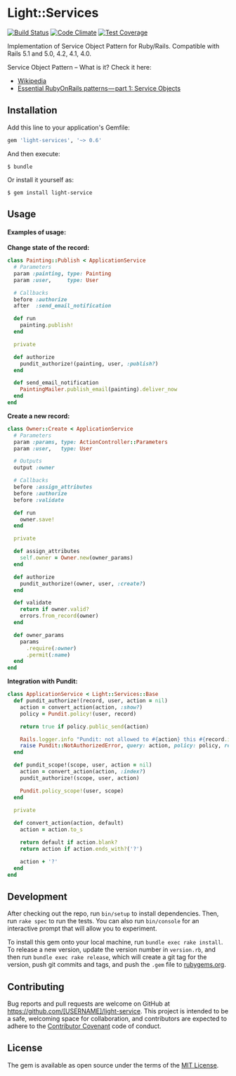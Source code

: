 # Light::Services

[![Build Status](https://travis-ci.org/light-ruby/light-services.svg?branch=master)](https://travis-ci.org/light-ruby/light-services)
[![Code Climate](https://codeclimate.com/github/light-ruby/light-services/badges/gpa.svg)](https://codeclimate.com/github/light-ruby/light-services)
[![Test Coverage](https://codeclimate.com/github/light-ruby/light-services/badges/coverage.svg)](https://codeclimate.com/github/light-ruby/light-services/coverage)

Implementation of Service Object Pattern for Ruby/Rails. Compatible with Rails 5.1 and 5.0, 4.2, 4.1, 4.0.

Service Object Pattern – What is it? Check it here:
- [Wikipedia](https://en.wikipedia.org/wiki/Service_layer_pattern)
- [Essential RubyOnRails patterns — part 1: Service Objects](https://medium.com/selleo/essential-rubyonrails-patterns-part-1-service-objects-1af9f9573ca1)

## Installation

Add this line to your application's Gemfile:

```ruby
gem 'light-services', '~> 0.6' 
```

And then execute:

    $ bundle

Or install it yourself as:

    $ gem install light-service

## Usage

#### Examples of usage:

**Change state of the record:**
```ruby
class Painting::Publish < ApplicationService
  # Parameters
  param :painting, type: Painting
  param :user,     type: User

  # Callbacks
  before :authorize
  after  :send_email_notification

  def run
    painting.publish!
  end

  private

  def authorize
    pundit_authorize!(painting, user, :publish?)
  end

  def send_email_notification
    PaintingMailer.publish_email(painting).deliver_now
  end
end
```

**Create a new record:**
```ruby
class Owner::Create < ApplicationService
  # Parameters
  param :params, type: ActionController::Parameters
  param :user,   type: User

  # Outputs
  output :owner

  # Callbacks
  before :assign_attributes
  before :authorize
  before :validate

  def run
    owner.save!
  end

  private

  def assign_attributes
    self.owner = Owner.new(owner_params)
  end

  def authorize
    pundit_authorize!(owner, user, :create?)
  end

  def validate
    return if owner.valid?
    errors.from_record(owner)
  end

  def owner_params
    params
      .require(:owner)
      .permit(:name)
  end
end
```

**Integration with Pundit:**
```ruby
class ApplicationService < Light::Services::Base
  def pundit_authorize!(record, user, action = nil)
    action = convert_action(action, :show?)
    policy = Pundit.policy!(user, record)

    return true if policy.public_send(action)

    Rails.logger.info "Pundit: not allowed to #{action} this #{record.inspect}"
    raise Pundit::NotAuthorizedError, query: action, policy: policy, record: record
  end

  def pundit_scope!(scope, user, action = nil)
    action = convert_action(action, :index?)
    pundit_authorize!(scope, user, action)

    Pundit.policy_scope!(user, scope)
  end
  
  private

  def convert_action(action, default)
    action = action.to_s

    return default if action.blank?
    return action if action.ends_with?('?')

    action + '?'
  end
end

```

## Development

After checking out the repo, run `bin/setup` to install dependencies. Then, run `rake spec` to run the tests. You can also run `bin/console` for an interactive prompt that will allow you to experiment.

To install this gem onto your local machine, run `bundle exec rake install`. To release a new version, update the version number in `version.rb`, and then run `bundle exec rake release`, which will create a git tag for the version, push git commits and tags, and push the `.gem` file to [rubygems.org](https://rubygems.org).

## Contributing

Bug reports and pull requests are welcome on GitHub at https://github.com/[USERNAME]/light-service. This project is intended to be a safe, welcoming space for collaboration, and contributors are expected to adhere to the [Contributor Covenant](http://contributor-covenant.org) code of conduct.


## License

The gem is available as open source under the terms of the [MIT License](http://opensource.org/licenses/MIT).

